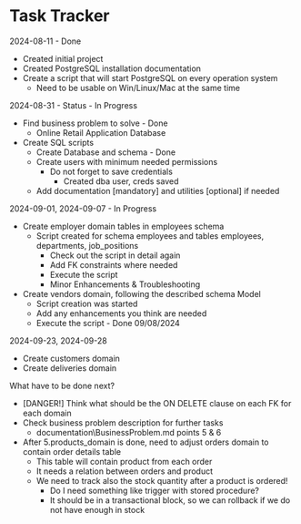 # Task Tracker

2024-08-11 - Done

- Created initial project
- Created PostgreSQL installation documentation
- Create a script that will start PostgreSQL on every operation system
  - Need to be usable on Win/Linux/Mac at the same time

2024-08-31 - Status - In Progress

- Find business problem to solve - Done
  - Online Retail Application Database
- Create SQL scripts  
  - Create Database and schema - Done
  - Create users with minimum needed permissions
    - Do not forget to save credentials
      - Created dba user, creds saved
  - Add documentation [mandatory] and utilities [optional] if needed

2024-09-01, 2024-09-07 - In Progress

- Create employer domain tables in employees schema
  - Script created for schema employees and tables employees, departments, job_positions
    - Check out the script in detail again
    - Add FK constraints where needed
    - Execute the script
    - Minor Enhancements & Troubleshooting
- Create vendors domain, following the described schema Model
  - Script creation was started
  - Add any enhancements you think are needed
  - Execute the script - Done 09/08/2024

2024-09-23, 2024-09-28

- Create customers domain
- Create deliveries domain

What have to be done next?

- [DANGER!] Think what should be the ON DELETE clause on each FK for each domain
- Check business problem description for further tasks
  - documentation\BusinessProblem.md points 5 & 6
- After 5.products_domain is done, need to adjust orders domain to contain order details table
  - This table will contain product from each order
  - It needs a relation between orders and product
  - We need to track also the stock quantity after a product is ordered!
    - Do I need something like trigger with stored procedure?
    - It should be in a transactional block, so we can rollback if we do not have enough in stock 